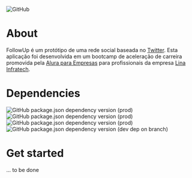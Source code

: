 ![GitHub](https://img.shields.io/github/license/wandersonmaceds/infratech-follow-up-coded?style=flat-square)
# About

FollowUp é um protótipo de uma rede social baseada no [Twitter](https://www.twitter.com). Esta aplicação foi desenvolvida em um bootcamp de aceleração de carreira promovida pela [Alura para Empresas](https://www.alura.com.br/empresas) para profissionais da empresa [Lina Infratech](https://www.linainfratech.com/).

# Dependencies
![GitHub package.json dependency version (prod)](https://img.shields.io/github/package-json/dependency-version/wandersonmaceds/infratech-follow-up-coded/date-fns?style=flat-square) ![GitHub package.json dependency version (prod)](https://img.shields.io/github/package-json/dependency-version/wandersonmaceds/infratech-follow-up-coded/validator?style=flat-square) ![GitHub package.json dependency version (prod)](https://img.shields.io/github/package-json/dependency-version/wandersonmaceds/infratech-follow-up-coded/mongodb?style=flat-square)  ![GitHub package.json dependency version (dev dep on branch)](https://img.shields.io/github/package-json/dependency-version/wandersonmaceds/infratech-follow-up-coded/dev/dotenv?style=flat-square)

# Get started

... to be done
